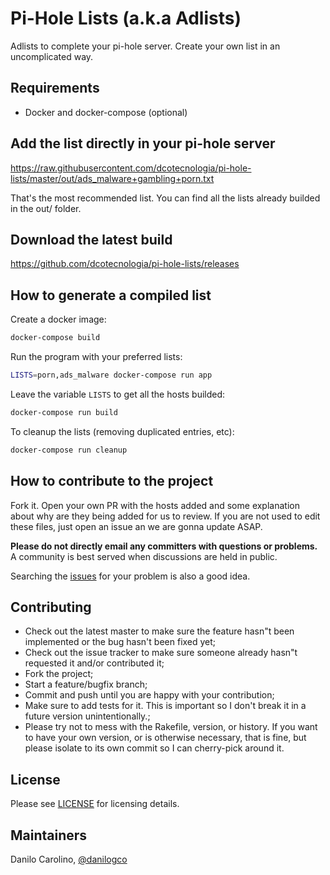 # Pi-Hole Lists (a.k.a Adlists)

Adlists to complete your pi-hole server.
Create your own list in an uncomplicated way.

## Requirements

- Docker and docker-compose (optional)

## Add the list directly in your pi-hole server

<https://raw.githubusercontent.com/dcotecnologia/pi-hole-lists/master/out/ads_malware+gambling+porn.txt>

That's the most recommended list. You can find all the lists already builded in the out/ folder.

## Download the latest build

<https://github.com/dcotecnologia/pi-hole-lists/releases>

## How to generate a compiled list

Create a docker image:

```sh
docker-compose build
```

Run the program with your preferred lists:

```sh
LISTS=porn,ads_malware docker-compose run app
```

Leave the variable `LISTS` to get all the hosts builded:

```sh
docker-compose run build
```

To cleanup the lists (removing duplicated entries, etc):

```sh
docker-compose run cleanup
```

## How to contribute to the project

Fork it. Open your own PR with the hosts added and some explanation about why are they being added for us to review. If you are not used to edit these files, just open an issue an we are gonna update ASAP.

**Please do not directly email any committers with questions or problems.**  A community is best served when discussions are held in public.

Searching the [issues](https://github.com/dcotecnologia/pi-hole-lists/issues) for your problem is also a good idea.

## Contributing

- Check out the latest master to make sure the feature hasn"t been implemented or the bug hasn't been fixed yet;
- Check out the issue tracker to make sure someone already hasn"t requested it and/or contributed it;
- Fork the project;
- Start a feature/bugfix branch;
- Commit and push until you are happy with your contribution;
- Make sure to add tests for it. This is important so I don't break it in a future version unintentionally.;
- Please try not to mess with the Rakefile, version, or history. If you want to have your own version, or is otherwise necessary, that is fine, but please isolate to its own commit so I can cherry-pick around it.

## License

Please see [LICENSE](LICENSE) for licensing details.

## Maintainers

Danilo Carolino, [@danilogco](https://github.com/danilogco)